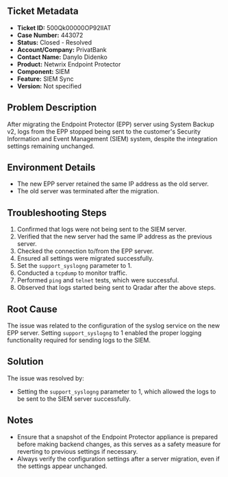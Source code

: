 ## Ticket Metadata
- **Ticket ID:** 500Qk00000OP92IIAT
- **Case Number:** 443072
- **Status:** Closed - Resolved
- **Account/Company:** PrivatBank
- **Contact Name:** Danylo Didenko
- **Product:** Netwrix Endpoint Protector
- **Component:** SIEM
- **Feature:** SIEM Sync
- **Version:** Not specified

## Problem Description
After migrating the Endpoint Protector (EPP) server using System Backup v2, logs from the EPP stopped being sent to the customer's Security Information and Event Management (SIEM) system, despite the integration settings remaining unchanged.

## Environment Details
- The new EPP server retained the same IP address as the old server.
- The old server was terminated after the migration.

## Troubleshooting Steps
1. Confirmed that logs were not being sent to the SIEM server.
2. Verified that the new server had the same IP address as the previous server.
3. Checked the connection to/from the EPP server.
4. Ensured all settings were migrated successfully.
5. Set the `support_syslogng` parameter to 1.
6. Conducted a `tcpdump` to monitor traffic.
7. Performed `ping` and `telnet` tests, which were successful.
8. Observed that logs started being sent to Qradar after the above steps.

## Root Cause
The issue was related to the configuration of the syslog service on the new EPP server. Setting `support_syslogng` to 1 enabled the proper logging functionality required for sending logs to the SIEM.

## Solution
The issue was resolved by:
- Setting the `support_syslogng` parameter to 1, which allowed the logs to be sent to the SIEM server successfully.

## Notes
- Ensure that a snapshot of the Endpoint Protector appliance is prepared before making backend changes, as this serves as a safety measure for reverting to previous settings if necessary.
- Always verify the configuration settings after a server migration, even if the settings appear unchanged.